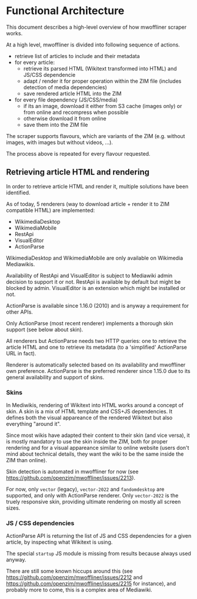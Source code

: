 # Functional Architecture

This document describes a high-level overview of how mwoffliner scraper works.

At a high level, mwoffliner is divided into following sequence of actions.

- retrieve list of articles to include and their metadata
- for every article:
  - retrieve its parsed HTML (Wikitext transformed into HTML) and JS/CSS dependencie
  - adapt / render it for proper operation within the ZIM file (includes detection of media dependencies)
  - save rendered article HTML into the ZIM
- for every file dependency (JS/CSS/media)
  - if its an image, download it either from S3 cache (images only) or from online and recompress when possible
  - otherwise download it from online
  - save them into the ZIM file

The scraper supports flavours, which are variants of the ZIM (e.g. without images, with images but without videos, ...).

The process above is repeated for every flavour requested.

## Retrieving article HTML and rendering

In order to retrieve article HTML and render it, multiple solutions have been identified.

As of today, 5 renderers (way to download article + render it to ZIM compatible HTML) are implemented:

- WikimediaDesktop
- WikimediaMobile
- RestApi
- VisualEditor
- ActionParse

WikimediaDesktop and WikimediaMobile are only available on Wikimedia Mediawikis.

Availability of RestApi and VisualEditor is subject to Mediawiki admin decision to support it or not. RestApi is available by default but might be blocked by admin. VisualEditor is an extension which might be installed or not.

ActionParse is available since 1.16.0 (2010) and is anyway a requirement for other APIs.

Only ActionParse (most recent renderer) implements a thorough skin support (see below about skin).

All renderers but ActionParse needs two HTTP queries: one to retrieve the article HTML and one to retrieve its metadata (to a 'simplified' ActionParse URL in fact).

Renderer is automatically selected based on its availability and mwoffliner own preference. ActionParse is the preferred renderer since 1.15.0 due to its general availability and support of skins.

### Skins

In Mediwikis, rendering of Wikitext into HTML works around a concept of skin. A skin is a mix of HTML template and CSS+JS dependencies. It defines both the visual appareance of the rendered Wikitext but also everything "around it".

Since most wikis have adapted their content to their skin (and vice versa), it is mostly mandatory to use the skin inside the ZIM, both for proper rendering and for a visual appareance similar to online website (users don't mind about technical details, they want the wiki to be the same inside the ZIM than online).

Skin detection is automated in mwoffliner for now (see https://github.com/openzim/mwoffliner/issues/2213).

For now, only `vector` (legacy), `vector-2022` and `fandomdesktop` are supported, and only with ActionParse renderer. Only `vector-2022` is the truely responsive skin, providing ultimate rendering on mostly all screen sizes.


### JS / CSS dependencies

ActionParse API is returning the list of JS and CSS dependencies for a given article, by inspecting what Wikitext is using.

The special `startup` JS module is missing from results because always used anyway.

There are still some known hiccups around this (see https://github.com/openzim/mwoffliner/issues/2212 and https://github.com/openzim/mwoffliner/issues/2215 for instance), and probably more to come, this is a complex area of Mediawiki.
